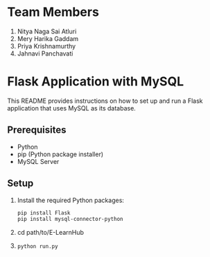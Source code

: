 # Team Members

1. Nitya Naga Sai Atluri
2. Mery Harika Gaddam
3. Priya Krishnamurthy
4. Jahnavi Panchavati

# Flask Application with MySQL

This README provides instructions on how to set up and run a Flask application that uses MySQL as its database.

## Prerequisites

- Python
- pip (Python package installer)
- MySQL Server

## Setup

1. Install the required Python packages:

   ```bash
   pip install Flask
   pip install mysql-connector-python

2. cd path/to/E-LearnHub

3. ```bash
   python run.py
